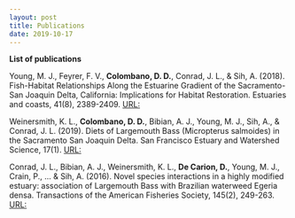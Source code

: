 ```yaml
---
layout: post
title: Publications
date: 2019-10-17
---
```


**List of publications**

Young, M. J., Feyrer, F. V., **Colombano, D. D.**, Conrad, J. L., & Sih, A. (2018). Fish-Habitat Relationships Along the Estuarine Gradient of the Sacramento-San Joaquin Delta, California: Implications for Habitat Restoration. Estuaries and coasts, 41(8), 2389-2409. [URL:](https://link.springer.com/article/10.1007/s12237-018-0417-4)

Weinersmith, K. L., **Colombano, D. D.**, Bibian, A. J., Young, M. J., Sih, A., & Conrad, J. L. (2019). Diets of Largemouth Bass (Micropterus salmoides) in the Sacramento San Joaquin Delta. San Francisco Estuary and Watershed Science, 17(1). [URL:](https://escholarship.org/uc/item/9mn0v9qb)

Conrad, J. L., Bibian, A. J., Weinersmith, K. L., **De Carion, D.**, Young, M. J., Crain, P., ... & Sih, A. (2016). Novel species interactions in a highly modified estuary: association of Largemouth Bass with Brazilian waterweed Egeria densa. Transactions of the American Fisheries Society, 145(2), 249-263. [URL:](https://www.tandfonline.com/doi/full/10.1080/00028487.2015.1114521)
